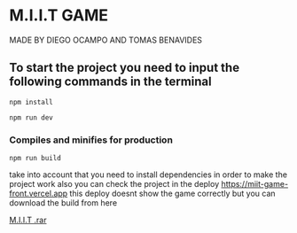 # M.I.I.T GAME

MADE BY DIEGO OCAMPO AND TOMAS BENAVIDES

## To start the project you need to input the following commands in the terminal
```
npm install
```
```
npm run dev
```
### Compiles and minifies for production
```
npm run build
```

take into account that you need to install dependencies in order to make the project work
also you can check the project in the deploy https://miit-game-front.vercel.app
this deploy doesnt show the game correctly but you can download the build from here


[M.I.I.T .rar](https://drive.google.com/file/d/1XtSy8Q64FHj112ez0AXDVEDpIqqlGqnL/view?usp=sharing)

